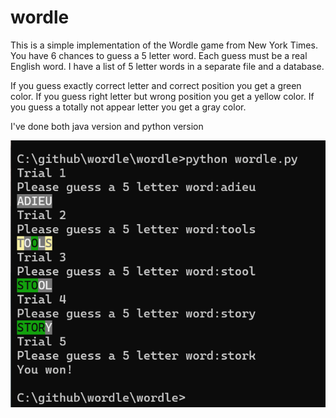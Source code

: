 # wordle

This is a simple implementation of the Wordle game from New York Times.
You have 6 chances to guess a 5 letter word.
Each guess must be a real English word. I have a list of 5 letter words in a separate file and a database.

If you guess exactly correct letter and correct position you get a green color.
If you guess right letter but wrong position you get a yellow color.
If you guess a totally not appear letter you get a gray color.

I've done both java version and python version

![screenshot](https://github.com/alexcmak/wordle/blob/master/example.png)
